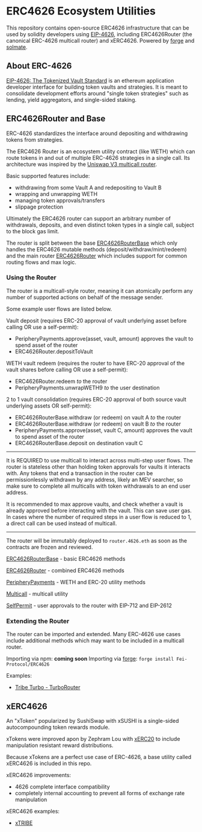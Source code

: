 # ERC4626 Ecosystem Utilities

This repository contains open-source ERC4626 infrastructure that can be used by solidity developers using [EIP-4626](https://eips.ethereum.org/EIPS/eip-4626), including ERC4626Router (the canonical ERC-4626 multicall router) and xERC4626. Powered by [forge](https://github.com/gakonst/foundry/tree/master/forge) and [solmate](https://github.com/Rari-Capital/solmate).

## About ERC-4626

[EIP-4626: The Tokenized Vault Standard](https://eips.ethereum.org/EIPS/eip-4626) is an ethereum application developer interface for building token vaults and strategies. It is meant to consolidate development efforts around "single token strategies" such as lending, yield aggregators, and single-sided staking.

## ERC4626Router and Base

ERC-4626 standardizes the interface around depositing and withdrawing tokens from strategies.

The ERC4626 Router is an ecosystem utility contract (like WETH) which can route tokens in and out of multiple ERC-4626 strategies in a single call. Its architecture was inspired by the [Uniswap V3 multicall router](https://github.com/Uniswap/v3-periphery/blob/main/contracts/SwapRouter.sol).

Basic supported features include:
* withdrawing from some Vault A and redepositing to Vault B
* wrapping and unwrapping WETH
* managing token approvals/transfers
* slippage protection

Ultimately the ERC4626 router can support an arbitrary number of withdrawals, deposits, and even distinct token types in a single call, subject to the block gas limit.

The router is split between the base [ERC4626RouterBase](https://github.com/fei-protocol/ERC4626/blob/main/src/ERC4626RouterBase.sol) which only handles the ERC4626 mutable methods (deposit/withdraw/mint/redeem) and the main router [ERC4626Router](https://github.com/fei-protocol/ERC4626/blob/main/src/ERC4626Router.sol) which includes support for common routing flows and max logic.

### Using the Router
The router is a multicall-style router, meaning it can atomically perform any number of supported actions on behalf of the message sender.

Some example user flows are listed below.

Vault deposit (requires ERC-20 approval of vault underlying asset before calling OR use a self-permit):
- PeripheryPayments.approve(asset, vault, amount) approves the vault to spend asset of the router
- ERC4626Router.depositToVault

WETH vault redeem (requires the router to have ERC-20 approval of the vault shares before calling OR use a self-permit):
- ERC4626Router.redeem *to* the router
- PeripheryPayments.unwrapWETH9 *to* the user destination

2 to 1 vault consolidation (requires ERC-20 approval of both source vault underlying assets OR self-permit):
- ERC4626RouterBase.withdraw (or redeem) on vault A *to* the router
- ERC4626RouterBase.withdraw (or redeem) on vault B *to* the router
- PeripheryPayments.approve(asset, vault C, amount) approves the vault to spend asset of the router
- ERC4626RouterBase.deposit on destination vault C

---
It is REQUIRED to use multicall to interact across multi-step user flows. The router is stateless other than holding token approvals for vaults it interacts with. Any tokens that end a transaction in the router can be permissionlessly withdrawn by any address, likely an MEV searcher, so make sure to complete all multicalls with token withdrawals to an end user address.

It is recommended to max approve vaults, and check whether a vault is already approved before interacting with the vault. This can save user gas. In cases where the number of required steps in a user flow is reduced to 1, a direct call can be used instead of multicall.

---
The router will be immutably deployed to `router.4626.eth` as soon as the contracts are frozen and reviewed.

[ERC4626RouterBase](https://github.com/fei-protocol/ERC4626/blob/main/src/ERC4626RouterBase.sol) - basic ERC4626 methods

[ERC4626Router](https://github.com/fei-protocol/ERC4626/blob/main/src/ERC4626Router.sol) - combined ERC4626 methods

[PeripheryPayments](https://github.com/fei-protocol/ERC4626/blob/main/src/external/PeripheryPayments.sol) - WETH and ERC-20 utility methods

[Multicall](https://github.com/fei-protocol/ERC4626/blob/main/src/external/Multicall.sol) - multicall utility

[SelfPermit](https://github.com/fei-protocol/ERC4626/blob/main/src/external/SelfPermit.sol) - user approvals to the router with EIP-712 and EIP-2612

### Extending the Router

The router can be imported and extended. Many ERC-4626 use cases include additional methods which may want to be included in a multicall router.

Importing via npm: **coming soon**
Importing via [forge](https://github.com/gakonst/foundry/tree/master/forge): `forge install Fei-Protocol/ERC4626`

Examples:
* [Tribe Turbo - TurboRouter](https://github.com/fei-protocol/tribe-turbo/blob/main/src/TurboRouter.sol)

## xERC4626
An "xToken" popularized by SushiSwap with xSUSHI is a single-sided autocompounding token rewards module.

xTokens were improved apon by Zephram Lou with [xERC20](https://github.com/ZeframLou/playpen/blob/main/src/xERC20.sol) to include manipulation resistant reward distributions.

Because xTokens are a perfect use case of ERC-4626, a base utility called xERC4626 is included in this repo. 

xERC4626 improvements:
* 4626 complete interface compatibility
* completely internal accounting to prevent all forms of exchange rate manipulation

xERC4626 examples:
* [xTRIBE](https://github.com/fei-protocol/xTRIBE/blob/master/src/xTRIBE.sol)

